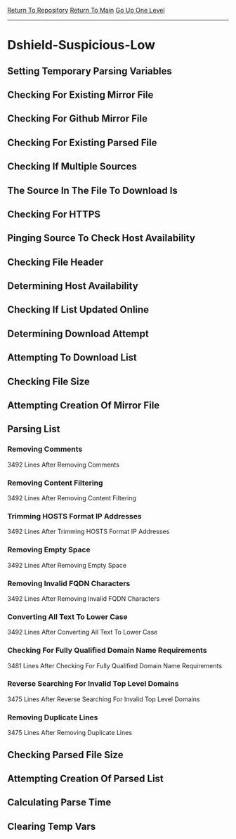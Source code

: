 [Return To Repository](https://github.com/deathbybandaid/piholeparser/)
[Return To Main](https://github.com/deathbybandaid/piholeparser/blob/master/RecentRunLogs/Mainlog.md)
[Go Up One Level](https://github.com/deathbybandaid/piholeparser/blob/master/RecentRunLogs/TopLevelScripts/30-Processing-Blacklists.md)
____________________________________
# Dshield-Suspicious-Low
## Setting Temporary Parsing Variables
## Checking For Existing Mirror File
## Checking For Github Mirror File
## Checking For Existing Parsed File
## Checking If Multiple Sources
## The Source In The File To Download Is
## Checking For HTTPS
## Pinging Source To Check Host Availability
## Checking File Header
## Determining Host Availability
## Checking If List Updated Online
## Determining Download Attempt
## Attempting To Download List
## Checking File Size
## Attempting Creation Of Mirror File
## Parsing List
### Removing Comments
3492 Lines After Removing Comments
### Removing Content Filtering
3492 Lines After Removing Content Filtering
### Trimming HOSTS Format IP Addresses
3492 Lines After Trimming HOSTS Format IP Addresses
### Removing Empty Space
3492 Lines After Removing Empty Space
### Removing Invalid FQDN Characters
3492 Lines After Removing Invalid FQDN Characters
### Converting All Text To Lower Case
3492 Lines After Converting All Text To Lower Case
### Checking For Fully Qualified Domain Name Requirements
3481 Lines After Checking For Fully Qualified Domain Name Requirements
### Reverse Searching For Invalid Top Level Domains
3475 Lines After Reverse Searching For Invalid Top Level Domains
### Removing Duplicate Lines
3475 Lines After Removing Duplicate Lines
## Checking Parsed File Size
## Attempting Creation Of Parsed List
## Calculating Parse Time
## Clearing Temp Vars
